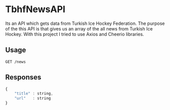 # TbhfNewsAPI

Its an API which gets data from Turkish Ice Hockey Federation. The purpose of the this API is that gives us an array of the all news from Turkish Ice Hockey. With this project I tried to use Axios and Cheerio libraries.

## Usage

```http
GET /news
```

## Responses

```javascript
{
    "title" : string,
    "url"   : string
}
```
